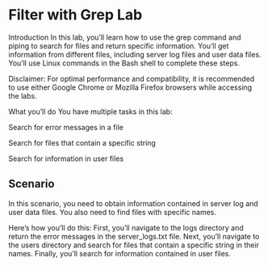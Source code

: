 # Filter with Grep Lab

Introduction
In this lab, you’ll learn how to use the grep command and piping to search for files and return specific information. You’ll get information from different files, including server log files and user data files. You’ll use Linux commands in the Bash shell to complete these steps.

Disclaimer: For optimal performance and compatibility, it is recommended to use either Google Chrome or Mozilla Firefox browsers while accessing the labs.

What you’ll do
You have multiple tasks in this lab:

Search for error messages in a file

Search for files that contain a specific string

Search for information in user files

<h2>Scenario</h2>

In this scenario, you need to obtain information contained in server log and user data files. You also need to find files with specific names.

Here’s how you’ll do this: First, you’ll navigate to the logs directory and return the error messages in the server_logs.txt file. Next, you’ll navigate to the users directory and search for files that contain a specific string in their names. Finally, you’ll search for information contained in user files.
